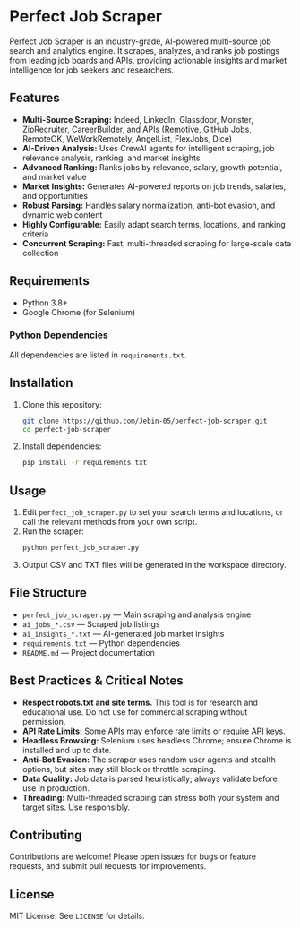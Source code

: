 
# Perfect Job Scraper

Perfect Job Scraper is an industry-grade, AI-powered multi-source job search and analytics engine. It scrapes, analyzes, and ranks job postings from leading job boards and APIs, providing actionable insights and market intelligence for job seekers and researchers.

## Features
- **Multi-Source Scraping:** Indeed, LinkedIn, Glassdoor, Monster, ZipRecruiter, CareerBuilder, and APIs (Remotive, GitHub Jobs, RemoteOK, WeWorkRemotely, AngelList, FlexJobs, Dice)
- **AI-Driven Analysis:** Uses CrewAI agents for intelligent scraping, job relevance analysis, ranking, and market insights
- **Advanced Ranking:** Ranks jobs by relevance, salary, growth potential, and market value
- **Market Insights:** Generates AI-powered reports on job trends, salaries, and opportunities
- **Robust Parsing:** Handles salary normalization, anti-bot evasion, and dynamic web content
- **Highly Configurable:** Easily adapt search terms, locations, and ranking criteria
- **Concurrent Scraping:** Fast, multi-threaded scraping for large-scale data collection

## Requirements
- Python 3.8+
- Google Chrome (for Selenium)

### Python Dependencies
All dependencies are listed in `requirements.txt`.

## Installation
1. Clone this repository:
   ```bash
   git clone https://github.com/Jebin-05/perfect-job-scraper.git
   cd perfect-job-scraper
   ```
2. Install dependencies:
   ```bash
   pip install -r requirements.txt
   ```

## Usage
1. Edit `perfect_job_scraper.py` to set your search terms and locations, or call the relevant methods from your own script.
2. Run the scraper:
   ```bash
   python perfect_job_scraper.py
   ```
3. Output CSV and TXT files will be generated in the workspace directory.

## File Structure
- `perfect_job_scraper.py` — Main scraping and analysis engine
- `ai_jobs_*.csv` — Scraped job listings
- `ai_insights_*.txt` — AI-generated job market insights
- `requirements.txt` — Python dependencies
- `README.md` — Project documentation

## Best Practices & Critical Notes
- **Respect robots.txt and site terms.** This tool is for research and educational use. Do not use for commercial scraping without permission.
- **API Rate Limits:** Some APIs may enforce rate limits or require API keys.
- **Headless Browsing:** Selenium uses headless Chrome; ensure Chrome is installed and up to date.
- **Anti-Bot Evasion:** The scraper uses random user agents and stealth options, but sites may still block or throttle scraping.
- **Data Quality:** Job data is parsed heuristically; always validate before use in production.
- **Threading:** Multi-threaded scraping can stress both your system and target sites. Use responsibly.

## Contributing
Contributions are welcome! Please open issues for bugs or feature requests, and submit pull requests for improvements.

## License
MIT License. See `LICENSE` for details.

